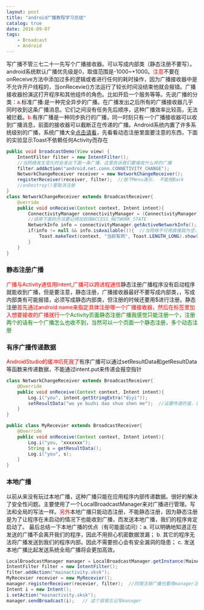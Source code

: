 ```yaml
---
layout: post
title: "android广播教程学习总结"
catalog: true 
date: 2016-09-07
tags: 
    - Broadcast
    - Android
---
```


写广播不管三七二十一先写个广播接收器。可以写成内部类（静态注册不要写）。android系统默认广播优先级是0，取值范围是-1000~+1000。<font color="red">注意</font>不要在onReceive方法中添加过多的逻辑或者进行任何的耗时操作，因为广播接收器中是不允许开户线程的，当onRecevie()方法运行了较长时间没结束他就会报错。广播接收器扮演这打开程序和其他组件的角色。比如开启一个服务等等。先说广播的分类：<font color="red">a.</font>标准广播:是一种完全异步的广播。在广播发出之后所有的广播接收器几乎同时收到这条广播消息。它们之间没有任务先后顺序，这种广播效率比较高，无法被拦截。<font color="red">b.</font>有序广播是一种同步执行的广播，同一时刻只有一个广播接收器可以收到广播消息，前面的接收器可以截断正在传递的广播。Android系统内置了许多系统级别的广播，系统广播大全[点击请看](http://blog.liuyufeng.tech/post/2016-09-06-android-system-broadcast.html)，先看看动态注册里面要注意的东西，下面的实验显示Toast不依赖任何Activity而存在<!--more-->
```java
public void broadcastDemo(View view) {
    IntentFilter filter = new IntentFilter();
    //当网络发生变化时会发出下面一条广播，这里告诉我们要接收什么样的广播
    filter.addAction("android.net.conn.CONNETIVITY_CHANGE");
    NetworkChangeReceiver receiver = new NetworkChangeReceiver();
    registerReceiver(receiver, filter);  //按下Menu演示， 不能按Back
    //onDestroy()里取消注册
}
class NetworkChangeReceiver extends BroadcastReceiver{
    @verride
    public void onReceive(Context context, Intent intent){
        ConnectivityManager connectivityManager = (ConnectivityManager)getSystemService(Context.CONNECTIVITY_SERVICE);
        //调用下面的方法要记得加权限ACCESS_NETWORK_STATE
        NetworkInfo info = connectivityManager.getActiveNetworkInfo();
        if(info != null && info.isAvailable()){  //当网络不可用直接就为空，后面就会报空，依次类推
            Toast.makeText(context, "当前有网", Toast.LENGTH_LONG).show();
        }
    }
}
```
### 静态注册广播
<font color="red">广播与Activity通信用Intent,广播可以跨进程通信</font>静态注册广播程序没有启动程序就能收到广播，但是要注意，静态注册，广播接收器最好不要写成内部类，，写成内部类有可能报错，必须写成静态内部类，但注册的时候还要用$进行注册。静态注册<font color="red">首先通过android:name来指定具体注册哪一个广播接收器，然后在<intent-filter>标签里加入想要接收的广播就行</font><font color="green">一个Activity页面静态注册广播我感觉只能注册一个，注册两个的话有一个广播怎么也收不到，当然可以一个页面一个静态注册，多个动态注册</font>
### 有序广播传递数据
<font color="red">AndroidStudio的缓冲坑死我了</font>有序广播可以通过setResultData和getResultData等函数来传递数据，不能通过intent.put来传递会报空指针
```java
class NetworkChangeReceiver extends BroadcastReceiver{
    @Override
    public void onReceive(Context context, Intent intent){
        Log.i("you", intent.getStringExtra("diyi"));
        setResultData("wo ye buzhi dao shuo shen me");  //设置传递的值，也可以通过Bundle来实现
    }
}
```
```java
public class MyRecevier extends BroadcastReceiver{
    @Override
    public void onReceive(Context context, Intent intent){
        Log.i("you, "xxxxxxx");
        String s = getResultData();
        Log.i("you", s);
    }
}
```
### 本地广播
以前从来没有玩过本地广播，这种广播只能在应用程序内部传递数据。很好的解决了安全性问题。主要使用了一个LocalBroadcastManager来对广播进行管理。写法和全局的写法一样。<font color="red">另外</font>本地广播只能动态注册，不能静态注册，因为静态注册是为了让程序在未启动的情况下也能收到广播，而发送本地广播，我们的程序肯定启动了。
最后总结一下本地广播的优点（有可能面试问）：a. 可以明确地知道正在发送的广播不会离开我们的程序，因此不用担心机密数据泄漏； b. 其它的程序无法将广播发送到我们的程序内部。因此不需要担心会有安全漏洞的隐患； c. 发送本地广播比起发送系统全局广播将会更加高效。
```java
LocalBroadcastManager manager = LocalBroadcastManager.getInstance(MainActivity.this);
IntentFilter filter = new IntentFilter();
filter.addAction("mainactivity.sksk");
MyRecevier recevier = new MyRecevier();
manager.registerReceiver(recevier, filter);  //同理注销广播也要用manager注销
Intent i = new Intent();
i.setAction("mainactivity.sksk");
manager.sendBroadcast(i);   // 这个容易忘记写manager
```





